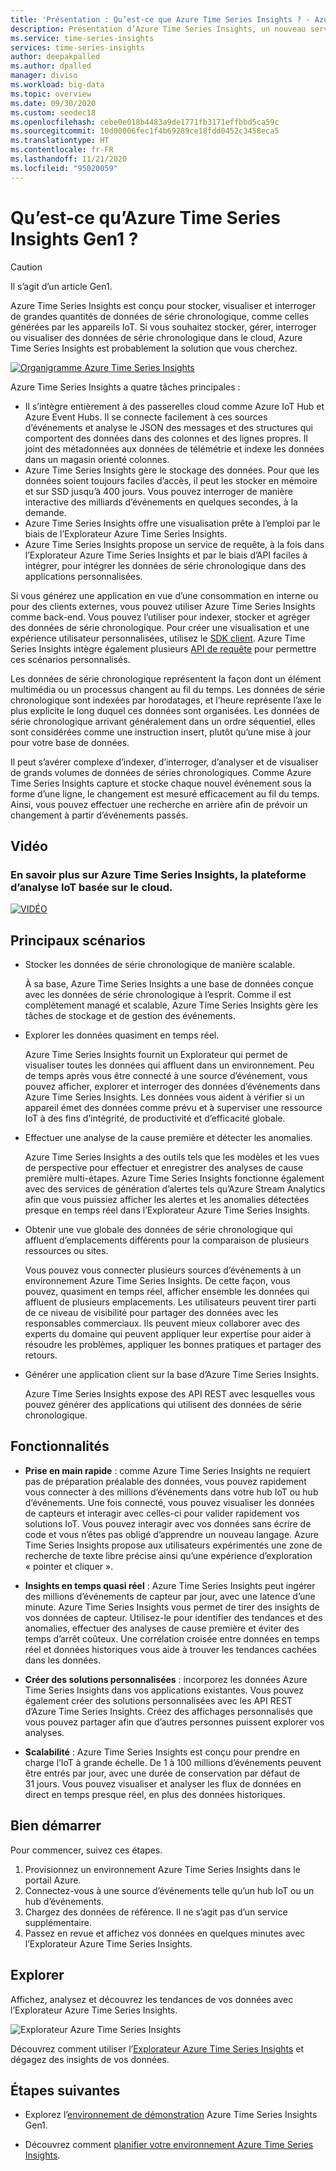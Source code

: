 ```yaml
---
title: 'Présentation : Qu’est-ce que Azure Time Series Insights ? - Azure Time Series Insights | Microsoft Docs'
description: Présentation d’Azure Time Series Insights, un nouveau service d’analyse de données de série chronologique et de solutions IoT.
ms.service: time-series-insights
services: time-series-insights
author: deepakpalled
ms.author: dpalled
manager: diviso
ms.workload: big-data
ms.topic: overview
ms.date: 09/30/2020
ms.custom: seodec18
ms.openlocfilehash: cebe0e018b4483a9de1771fb3171effbbd5ca59c
ms.sourcegitcommit: 10d00006fec1f4b69289ce18fdd0452c3458eca5
ms.translationtype: HT
ms.contentlocale: fr-FR
ms.lasthandoff: 11/21/2020
ms.locfileid: "95020059"
---
```

# <a name="what-is-azure-time-series-insights-gen1"></a>Qu’est-ce qu’Azure Time Series Insights Gen1 ?

> [!CAUTION]
> Il s’agit d’un article Gen1.

Azure Time Series Insights est conçu pour stocker, visualiser et interroger de grandes quantités de données de série chronologique, comme celles générées par les appareils IoT. Si vous souhaitez stocker, gérer, interroger ou visualiser des données de série chronologique dans le cloud, Azure Time Series Insights est probablement la solution que vous cherchez.

[![Organigramme Azure Time Series Insights](media/overview/time-series-insights-flowchart.png)](media/overview/time-series-insights-flowchart.png#lightbox)

Azure Time Series Insights a quatre tâches principales :

- Il s’intègre entièrement à des passerelles cloud comme Azure IoT Hub et Azure Event Hubs. Il se connecte facilement à ces sources d’événements et analyse le JSON des messages et des structures qui comportent des données dans des colonnes et des lignes propres. Il joint des métadonnées aux données de télémétrie et indexe les données dans un magasin orienté colonnes.
- Azure Time Series Insights gère le stockage des données. Pour que les données soient toujours faciles d’accès, il peut les stocker en mémoire et sur SSD jusqu’à 400 jours. Vous pouvez interroger de manière interactive des milliards d’événements en quelques secondes, à la demande.
- Azure Time Series Insights offre une visualisation prête à l’emploi par le biais de l’Explorateur Azure Time Series Insights.
- Azure Time Series Insights propose un service de requête, à la fois dans l’Explorateur Azure Time Series Insights et par le biais d’API faciles à intégrer, pour intégrer les données de série chronologique dans des applications personnalisées.

Si vous générez une application en vue d’une consommation en interne ou pour des clients externes, vous pouvez utiliser Azure Time Series Insights comme back-end. Vous pouvez l’utiliser pour indexer, stocker et agréger des données de série chronologique. Pour créer une visualisation et une expérience utilisateur personnalisées, utilisez le [SDK client](https://github.com/microsoft/tsiclient/blob/master/docs/API.md). Azure Time Series Insights intègre également plusieurs [API de requête](./concepts-json-flattening-escaping-rules.md) pour permettre ces scénarios personnalisés.

Les données de série chronologique représentent la façon dont un élément multimédia ou un processus changent au fil du temps. Les données de série chronologique sont indexées par horodatages, et l’heure représente l’axe le plus explicite le long duquel ces données sont organisées. Les données de série chronologique arrivant généralement dans un ordre séquentiel, elles sont considérées comme une instruction insert, plutôt qu’une mise à jour pour votre base de données.

Il peut s’avérer complexe d’indexer, d’interroger, d’analyser et de visualiser de grands volumes de données de séries chronologiques.
Comme Azure Time Series Insights capture et stocke chaque nouvel événement sous la forme d’une ligne, le changement est mesuré efficacement au fil du temps. Ainsi, vous pouvez effectuer une recherche en arrière afin de prévoir un changement à partir d’événements passés.

## <a name="video"></a>Vidéo

### <a name="learn-more-about-azure-time-series-insights-the-cloud-based-iot-analytics-platformbr"></a>En savoir plus sur Azure Time Series Insights, la plateforme d’analyse IoT basée sur le cloud.</br>

[![VIDÉO](https://img.youtube.com/vi/GaARrFfjoss/0.jpg)](https://www.youtube.com/watch?v=GaARrFfjoss)

## <a name="primary-scenarios"></a>Principaux scénarios

- Stocker les données de série chronologique de manière scalable.

   À sa base, Azure Time Series Insights a une base de données conçue avec les données de série chronologique à l’esprit. Comme il est complètement managé et scalable, Azure Time Series Insights gère les tâches de stockage et de gestion des événements.

- Explorer les données quasiment en temps réel.

   Azure Time Series Insights fournit un Explorateur qui permet de visualiser toutes les données qui affluent dans un environnement. Peu de temps après vous être connecté à une source d’événement, vous pouvez afficher, explorer et interroger des données d’événements dans Azure Time Series Insights. Les données vous aident à vérifier si un appareil émet des données comme prévu et à superviser une ressource IoT à des fins d’intégrité, de productivité et d’efficacité globale.

- Effectuer une analyse de la cause première et détecter les anomalies.

   Azure Time Series Insights a des outils tels que les modèles et les vues de perspective pour effectuer et enregistrer des analyses de cause première multi-étapes. Azure Time Series Insights fonctionne également avec des services de génération d’alertes tels qu’Azure Stream Analytics afin que vous puissiez afficher les alertes et les anomalies détectées presque en temps réel dans l’Explorateur Azure Time Series Insights.

- Obtenir une vue globale des données de série chronologique qui affluent d’emplacements différents pour la comparaison de plusieurs ressources ou sites.

   Vous pouvez vous connecter plusieurs sources d’événements à un environnement Azure Time Series Insights. De cette façon, vous pouvez, quasiment en temps réel, afficher ensemble les données qui affluent de plusieurs emplacements. Les utilisateurs peuvent tirer parti de ce niveau de visibilité pour partager des données avec les responsables commerciaux. Ils peuvent mieux collaborer avec des experts du domaine qui peuvent appliquer leur expertise pour aider à résoudre les problèmes, appliquer les bonnes pratiques et partager des retours.

- Générer une application client sur la base d’Azure Time Series Insights.

   Azure Time Series Insights expose des API REST avec lesquelles vous pouvez générer des applications qui utilisent des données de série chronologique.

## <a name="capabilities"></a>Fonctionnalités

- **Prise en main rapide** : comme Azure Time Series Insights ne requiert pas de préparation préalable des données, vous pouvez rapidement vous connecter à des millions d’événements dans votre hub IoT ou hub d’événements. Une fois connecté, vous pouvez visualiser les données de capteurs et interagir avec celles-ci pour valider rapidement vos solutions IoT. Vous pouvez interagir avec vos données sans écrire de code et vous n’êtes pas obligé d’apprendre un nouveau langage. Azure Time Series Insights propose aux utilisateurs expérimentés une zone de recherche de texte libre précise ainsi qu’une expérience d’exploration « pointer et cliquer ».

- **Insights en temps quasi réel** : Azure Time Series Insights peut ingérer des millions d’événements de capteur par jour, avec une latence d’une minute. Azure Time Series Insights vous permet de tirer des insights de vos données de capteur. Utilisez-le pour identifier des tendances et des anomalies, effectuer des analyses de cause première et éviter des temps d’arrêt coûteux. Une corrélation croisée entre données en temps réel et données historiques vous aide à trouver les tendances cachées dans les données.

- **Créer des solutions personnalisées** : incorporez les données Azure Time Series Insights dans vos applications existantes. Vous pouvez également créer des solutions personnalisées avec les API REST d’Azure Time Series Insights. Créez des affichages personnalisés que vous pouvez partager afin que d’autres personnes puissent explorer vos analyses.

- **Scalabilité** : Azure Time Series Insights est conçu pour prendre en charge l’IoT à grande échelle. De 1 à 100 millions d’événements peuvent être entrés par jour, avec une durée de conservation par défaut de 31 jours. Vous pouvez visualiser et analyser les flux de données en direct en temps presque réel, en plus des données historiques.

## <a name="get-started"></a>Bien démarrer

Pour commencer, suivez ces étapes.

1. Provisionnez un environnement Azure Time Series Insights dans le portail Azure.
1. Connectez-vous à une source d’événements telle qu’un hub IoT ou un hub d’événements.
1. Chargez des données de référence. Il ne s’agit pas d’un service supplémentaire.
1. Passez en revue et affichez vos données en quelques minutes avec l’Explorateur Azure Time Series Insights.

## <a name="explorer"></a>Explorer

Affichez, analysez et découvrez les tendances de vos données avec l’Explorateur Azure Time Series Insights.

![Explorateur Azure Time Series Insights](media/overview/time-series-insights-explorer-panel.png)

Découvrez comment utiliser l’[Explorateur Azure Time Series Insights](time-series-insights-explorer.md) et dégagez des insights de vos données.

## <a name="next-steps"></a>Étapes suivantes

- Explorez l’[environnement de démonstration](./time-series-quickstart.md) Azure Time Series Insights Gen1.

- Découvrez comment [planifier votre environnement Azure Time Series Insights](time-series-insights-environment-planning.md).